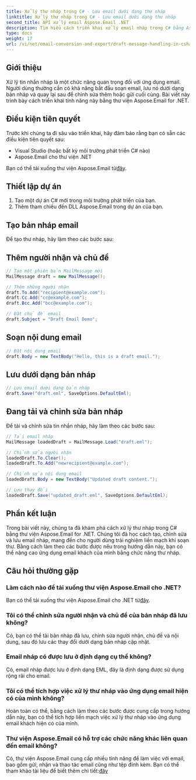 ```yaml
---
title: Xử lý thư nháp trong C# - Lưu email dưới dạng thư nháp
linktitle: Xử lý thư nháp trong C# - Lưu email dưới dạng thư nháp
second_title: API xử lý email Aspose.Email .NET
description: Tìm hiểu cách triển khai xử lý email nháp trong C# bằng Aspose.Email for .NET. Tạo, chỉnh sửa và lưu bản nháp một cách liền mạch.
type: docs
weight: 17
url: /vi/net/email-conversion-and-export/draft-message-handling-in-csharp-saving-email-as-draft/
---
```


## Giới thiệu

Xử lý tin nhắn nháp là một chức năng quan trọng đối với ứng dụng email. Người dùng thường cần có khả năng bắt đầu soạn email, lưu nó dưới dạng bản nháp và quay lại sau để chỉnh sửa thêm hoặc gửi cuối cùng. Bài viết này trình bày cách triển khai tính năng này bằng thư viện Aspose.Email for .NET.

## Điều kiện tiên quyết

Trước khi chúng ta đi sâu vào triển khai, hãy đảm bảo rằng bạn có sẵn các điều kiện tiên quyết sau:

- Visual Studio (hoặc bất kỳ môi trường phát triển C# nào)
- Aspose.Email cho thư viện .NET

 Bạn có thể tải xuống thư viện Aspose.Email từ[đây](https://releases.aspose.com/email/net).

## Thiết lập dự án

1. Tạo một dự án C# mới trong môi trường phát triển của bạn.
2. Thêm tham chiếu đến DLL Aspose.Email trong dự án của bạn.

## Tạo bản nháp email

Để tạo thư nháp, hãy làm theo các bước sau:

## Thêm người nhận và chủ đề

```csharp
// Tạo một phiên bản MailMessage mới
MailMessage draft = new MailMessage();

// Thêm những người nhận
draft.To.Add("recipient@example.com");
draft.Cc.Add("cc@example.com");
draft.Bcc.Add("bcc@example.com");

// Đặt chủ đề email
draft.Subject = "Draft Email Demo";
```

## Soạn nội dung email

```csharp
// Đặt nội dung email
draft.Body = new TextBody("Hello, this is a draft email.");
```

## Lưu dưới dạng bản nháp

```csharp
// Lưu email dưới dạng bản nháp
draft.Save("draft.eml", SaveOptions.DefaultEml);
```

## Đang tải và chỉnh sửa bản nháp

Để tải và chỉnh sửa tin nhắn nháp, hãy làm theo các bước sau:

```csharp
// Tải email nháp
MailMessage loadedDraft = MailMessage.Load("draft.eml");

// Chỉnh sửa người nhận
loadedDraft.To.Clear();
loadedDraft.To.Add("newrecipient@example.com");

// Chỉnh sửa nội dung email
loadedDraft.Body = new TextBody("Updated draft content.");

// Lưu thay đổi
loadedDraft.Save("updated_draft.eml", SaveOptions.DefaultEml);
```

## Phần kết luận

Trong bài viết này, chúng ta đã khám phá cách xử lý thư nháp trong C# bằng thư viện Aspose.Email for .NET. Chúng tôi đã học cách tạo, chỉnh sửa và lưu email nháp, mang đến cho người dùng trải nghiệm liền mạch khi soạn thư. Bằng cách làm theo các bước được nêu trong hướng dẫn này, bạn có thể nâng cao ứng dụng email khách của mình bằng chức năng thư nháp.

## Câu hỏi thường gặp

### Làm cách nào để tải xuống thư viện Aspose.Email cho .NET?

 Bạn có thể tải xuống thư viện Aspose.Email cho .NET từ[đây](https://releases.aspose.com/email/net).

### Tôi có thể chỉnh sửa người nhận và chủ đề của bản nháp đã lưu không?

Có, bạn có thể tải bản nháp đã lưu, chỉnh sửa người nhận, chủ đề và nội dung, sau đó lưu các thay đổi dưới dạng bản nháp cập nhật.

### Email nháp có được lưu ở định dạng cụ thể không?

Có, email nháp được lưu ở định dạng EML, đây là định dạng được sử dụng rộng rãi cho email.

### Tôi có thể tích hợp việc xử lý thư nháp vào ứng dụng email hiện có của mình không?

Hoàn toàn có thể, bằng cách làm theo các bước được cung cấp trong hướng dẫn này, bạn có thể tích hợp liền mạch việc xử lý thư nháp vào ứng dụng email khách hiện có của mình.

### Thư viện Aspose.Email có hỗ trợ các chức năng khác liên quan đến email không?

 Có, thư viện Aspose.Email cung cấp nhiều tính năng để làm việc với email, bao gồm gửi, nhận và thao tác email cũng như tệp đính kèm. Bạn có thể tham khảo tài liệu để biết thêm chi tiết:[đây](https://reference.aspose.com)